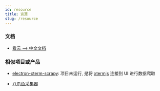 ```yaml
---
id: resource
title: 资源
slug: /resource
---
```


### 文档

- [看云 --> 中文文档](https://www.kancloud.cn/simon_chang/electron/content)

### 相似项目或产品

- [electron-xterm-scrapy](https://github.com/niexiaofei1988/electron-xterm-scrapy): 项目未运行, 是将 [xtermjs](https://xtermjs.org/) 连接到 UI 进行数据爬取

- [八爪鱼采集器](https://www.bazhuayu.com/download/mac)
